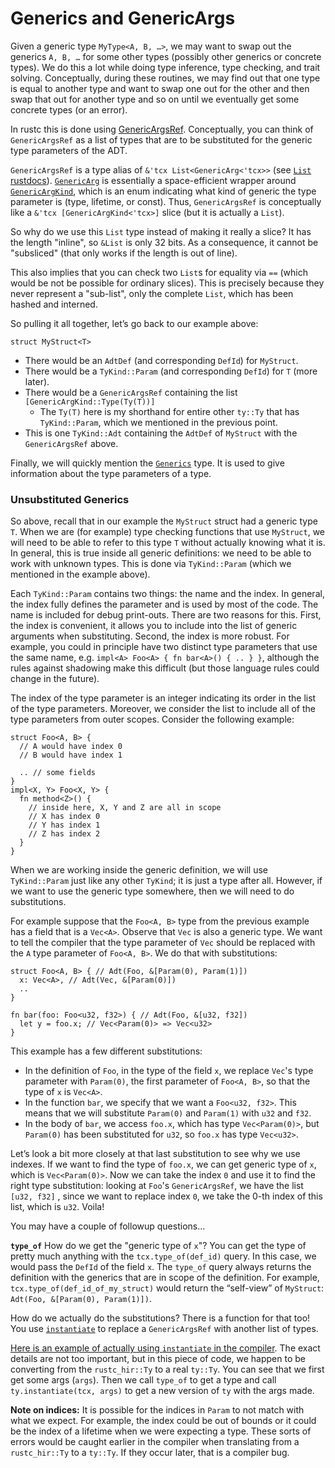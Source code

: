 # Generics and GenericArgs

Given a generic type `MyType<A, B, …>`, we may want to swap out the generics `A, B, …` for some
other types (possibly other generics or concrete types). We do this a lot while doing type
inference, type checking, and trait solving. Conceptually, during these routines, we may find out
that one type is equal to another type and want to swap one out for the other and then swap that out
for another type and so on until we eventually get some concrete types (or an error).

In rustc this is done using [GenericArgsRef].
Conceptually, you can think of `GenericArgsRef` as a list of types that are to be substituted for
 the generic type parameters of the ADT.

`GenericArgsRef` is a type alias of `&'tcx List<GenericArg<'tcx>>` (see [`List` rustdocs][list]).
[`GenericArg`] is essentially a space-efficient wrapper around [`GenericArgKind`], which is an enum
indicating what kind of generic the type parameter is (type, lifetime, or const).
Thus, `GenericArgsRef` is conceptually like a `&'tcx [GenericArgKind<'tcx>]` slice (but it is
actually a `List`).

[list]: https://doc.rust-lang.org/nightly/nightly-rustc/rustc_middle/ty/struct.List.html
[`GenericArg`]: https://doc.rust-lang.org/nightly/nightly-rustc/rustc_middle/ty/struct.GenericArg.html
[`GenericArgKind`]: https://doc.rust-lang.org/nightly/nightly-rustc/rustc_middle/ty/enum.GenericArgKind.html
[GenericArgsRef]: https://doc.rust-lang.org/nightly/nightly-rustc/rustc_middle/ty/type.GenericArgsRef.html

So why do we use this `List` type instead of making it really a slice? It has the length "inline",
so `&List` is only 32 bits. As a consequence, it cannot be "subsliced" (that only works if the
length is out of line).

This also implies that you can check two `List`s for equality via `==` (which would be not be
possible for ordinary slices). This is precisely because they never represent a "sub-list", only the
complete `List`, which has been hashed and interned.

So pulling it all together, let’s go back to our example above:

```rust,ignore
struct MyStruct<T>
```

- There would be an `AdtDef` (and corresponding `DefId`) for `MyStruct`.
- There would be a `TyKind::Param` (and corresponding `DefId`) for `T` (more later).
- There would be a `GenericArgsRef` containing the list `[GenericArgKind::Type(Ty(T))]`
    - The `Ty(T)` here is my shorthand for entire other `ty::Ty` that has `TyKind::Param`, which we
      mentioned in the previous point.
- This is one `TyKind::Adt` containing the `AdtDef` of `MyStruct` with the `GenericArgsRef` above.

Finally, we will quickly mention the
[`Generics`](https://doc.rust-lang.org/nightly/nightly-rustc/rustc_middle/ty/struct.Generics.html) type. It
is used to give information about the type parameters of a type.

### Unsubstituted Generics

So above, recall that in our example the `MyStruct` struct had a generic type `T`. When we are (for
example) type checking functions that use `MyStruct`, we will need to be able to refer to this type
`T` without actually knowing what it is. In general, this is true inside all generic definitions: we
need to be able to work with unknown types. This is done via `TyKind::Param` (which we mentioned in
the example above).

Each `TyKind::Param` contains two things: the name and the index. In general, the index fully
defines the parameter and is used by most of the code. The name is included for debug print-outs.
There are two reasons for this. First, the index is convenient, it allows you to include into the
list of generic arguments when substituting. Second, the index is more robust. For example, you
could in principle have two distinct type parameters that use the same name, e.g. `impl<A> Foo<A> {
fn bar<A>() { .. } }`, although the rules against shadowing make this difficult (but those language
rules could change in the future).

The index of the type parameter is an integer indicating its order in the list of the type
parameters. Moreover, we consider the list to include all of the type parameters from outer scopes.
Consider the following example:

```rust,ignore
struct Foo<A, B> {
  // A would have index 0
  // B would have index 1

  .. // some fields
}
impl<X, Y> Foo<X, Y> {
  fn method<Z>() {
    // inside here, X, Y and Z are all in scope
    // X has index 0
    // Y has index 1
    // Z has index 2
  }
}
```

When we are working inside the generic definition, we will use `TyKind::Param` just like any other
`TyKind`; it is just a type after all. However, if we want to use the generic type somewhere, then
we will need to do substitutions.

For example suppose that the `Foo<A, B>` type from the previous example has a field that is a
`Vec<A>`. Observe that `Vec` is also a generic type. We want to tell the compiler that the type
parameter of `Vec` should be replaced with the `A` type parameter of `Foo<A, B>`. We do that with
substitutions:

```rust,ignore
struct Foo<A, B> { // Adt(Foo, &[Param(0), Param(1)])
  x: Vec<A>, // Adt(Vec, &[Param(0)])
  ..
}

fn bar(foo: Foo<u32, f32>) { // Adt(Foo, &[u32, f32])
  let y = foo.x; // Vec<Param(0)> => Vec<u32>
}
```

This example has a few different substitutions:

- In the definition of `Foo`, in the type of the field `x`, we replace `Vec`'s type parameter with
  `Param(0)`, the first parameter of `Foo<A, B>`, so that the type of `x` is `Vec<A>`.
- In the function `bar`, we specify that we want a `Foo<u32, f32>`. This means that we will
  substitute `Param(0)` and `Param(1)` with `u32` and `f32`.
- In the body of `bar`, we access `foo.x`, which has type `Vec<Param(0)>`, but `Param(0)` has been
  substituted for `u32`, so `foo.x` has type `Vec<u32>`.

Let’s look a bit more closely at that last substitution to see why we use indexes. If we want to
find the type of `foo.x`, we can get generic type of `x`, which is `Vec<Param(0)>`. Now we can take
the index `0` and use it to find the right type substitution: looking at `Foo`'s `GenericArgsRef`,
we have the list `[u32, f32]` , since we want to replace index `0`, we take the 0-th index of this
list, which is `u32`. Voila!

You may have a couple of followup questions…

 **`type_of`** How do we get the "generic type of `x`"? You can get the type of pretty much anything
 with the   `tcx.type_of(def_id)` query. In this case, we would pass the `DefId` of the field `x`.
 The `type_of` query always returns the definition with the generics that are in scope of the
 definition. For example, `tcx.type_of(def_id_of_my_struct)` would return the “self-view” of
 `MyStruct`: `Adt(Foo, &[Param(0), Param(1)])`.

How do we actually do the substitutions? There is a function for that too! You
use [`instantiate`] to replace a `GenericArgsRef` with  another list of types.

[Here is an example of actually using `instantiate` in the compiler][instantiatex].
The exact details are not too important, but in this piece of code, we happen to be
converting from the `rustc_hir::Ty` to a real `ty::Ty`. You can see that we first get some args
(`args`).  Then we call `type_of` to get a type and call `ty.instantiate(tcx, args)` to get a new
version of `ty` with the args made.

[`instantiate`]: https://doc.rust-lang.org/nightly/nightly-rustc/rustc_middle/ty/generic_args/struct.EarlyBinder.html#method.instantiate
[instantiatex]: https://github.com/rust-lang/rust/blob/8a562f9671e36cf29c9c794c2646bcf252d55535/compiler/rustc_hir_analysis/src/astconv/mod.rs#L905-L927

**Note on indices:** It is possible for the indices in `Param` to not match with what we expect. For
example, the index could be out of bounds or it could be the index of a lifetime when we were
expecting a type. These sorts of errors would be caught earlier in the compiler when translating
from a `rustc_hir::Ty` to a `ty::Ty`. If they occur later, that is a compiler bug.
